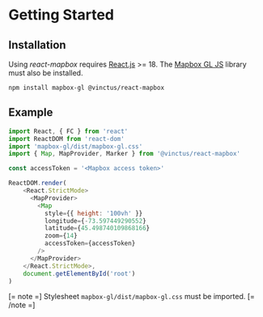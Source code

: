 Getting Started
===============

Installation
------------

Using *react-mapbox* requires [React.js](https://reactjs.org/) >= 18.  The [Mapbox GL JS](https://docs.mapbox.com/mapbox-gl-js/guides/) library must also be installed.

```
npm install mapbox-gl @vinctus/react-mapbox
```

Example
-------

```javascript
import React, { FC } from 'react'
import ReactDOM from 'react-dom'
import 'mapbox-gl/dist/mapbox-gl.css'
import { Map, MapProvider, Marker } from '@vinctus/react-mapbox'

const accessToken = '<Mapbox access token>'

ReactDOM.render(
    <React.StrictMode>
      <MapProvider>
        <Map
          style={{ height: '100vh' }}
          longitude={-73.597449290552}
          latitude={45.498740109868166}
          zoom={14}
          accessToken={accessToken}
        />
      </MapProvider>
    </React.StrictMode>,
    document.getElementById('root')
)
```

[= note =]
  Stylesheet `mapbox-gl/dist/mapbox-gl.css` must be imported.
[= /note =]
